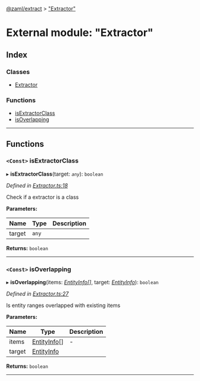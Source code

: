 [@zaml/extract](../README.md) > ["Extractor"](../modules/_extractor_.md)

# External module: "Extractor"

## Index

### Classes

* [Extractor](../classes/_extractor_.extractor.md)

### Functions

* [isExtractorClass](_extractor_.md#isextractorclass)
* [isOverlapping](_extractor_.md#isoverlapping)

---

## Functions

<a id="isextractorclass"></a>

### `<Const>` isExtractorClass

▸ **isExtractorClass**(target: *`any`*): `boolean`

*Defined in [Extractor.ts:18](https://github.com/nexushubs/zaml-lang/blob/42220f0/packages/zaml-extract/src/Extractor.ts#L18)*

Check if a extractor is a class

**Parameters:**

| Name | Type | Description |
| ------ | ------ | ------ |
| target | `any` |   |

**Returns:** `boolean`

___
<a id="isoverlapping"></a>

### `<Const>` isOverlapping

▸ **isOverlapping**(items: *[EntityInfo](../interfaces/_types_.entityinfo.md)[]*, target: *[EntityInfo](../interfaces/_types_.entityinfo.md)*): `boolean`

*Defined in [Extractor.ts:27](https://github.com/nexushubs/zaml-lang/blob/42220f0/packages/zaml-extract/src/Extractor.ts#L27)*

Is entity ranges overlapped with existing items

**Parameters:**

| Name | Type | Description |
| ------ | ------ | ------ |
| items | [EntityInfo](../interfaces/_types_.entityinfo.md)[] |  \- |
| target | [EntityInfo](../interfaces/_types_.entityinfo.md) |   |

**Returns:** `boolean`

___

